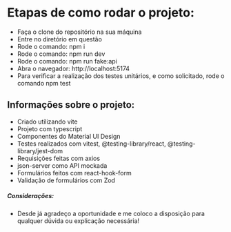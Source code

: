 # Etapas de como rodar o projeto:

- Faça o clone do repositório na sua máquina
- Entre no diretório em questão
- Rode o comando: npm i
- Rode o comando: npm run dev
- Rode o comando: npm run fake:api
- Abra o navegador: http://localhost:5174
- Para verificar a realização dos testes unitários, e como solicitado, rode o comando npm test

## Informações sobre o projeto:

- Criado utilizando vite
- Projeto com typescript
- Componentes do Material UI Design
- Testes realizados com vitest, @testing-library/react, @testing-library/jest-dom
- Requisições feitas com axios
- json-server como API mockada
- Formulários feitos com react-hook-form
- Validação de formulários com Zod

##### Considerações:

- Desde já agradeço a oportunidade e me coloco a disposição para qualquer dúvida ou explicação necessária!
